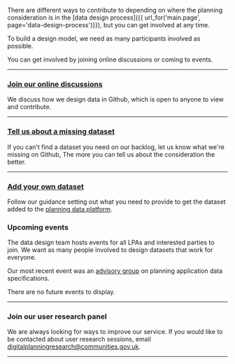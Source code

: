 There are different ways to contribute to depending on where the planning consideration is in the [data design process]({{ url_for('main.page', page='data-design-process')}}), but you can get involved at any time.

To build a design model, we need as many participants involved as possible. 

You can get involved by joining online discussions or coming to events.

---

### [Join our online discussions](https://github.com/digital-land/data-standards-backlog/discussions/categories/planning-consideration)

We discuss how we design data in Github, which is open to anyone to view and contribute. 

---

### [Tell us about a missing dataset](https://github.com/digital-land/data-standards-backlog/discussions/29)

If you can't find a dataset you need on our backlog, let us know what we're missing on Github, The more you can tell us about the consideration the better.

---

### [Add your own dataset](https://design.planning.data.gov.uk/how-to-help-develop-a-new-dataset)

Follow our guidance setting out what you need to provide to get the dataset added to the [planning data platform](https://www.planning.data.gov.uk/).


### Upcoming events

The data design team hosts events for all LPAs and interested parties to join.  We want as many people involved to design datasets that work for everyone.

Our most recent event was an [advisory group](https://design.planning.data.gov.uk/advisory-group) on planning application data specifications.

<span class="app-missing-item">There are no future events to display.</span>

---

### Join our user research panel

We are always looking for ways to improve our service. If you would like to be contacted about user research sessions, email digitalplanningresearch@communities.gov.uk.

---